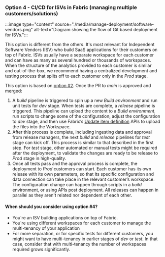 
### Option 4 - CI/CD for ISVs in Fabric (managing multiple customers/solutions)

:::image type="content" source="./media/manage-deployment/software-vendors.png" alt-text="Diagram showing the flow of Git based deployment for ISVs.":::

This option is different from the others. It's most relevant for Independent Software Vendors (ISV) who build SaaS applications for their customers on top of Fabric. ISVs usually have a separate workspace for each customer and can have as many as several hundred or thousands of workspaces. When the structure of the analytics provided to each customer is similar and out-of-the-box, we recommend having a centralized development and testing process that splits off to each customer only in the *Prod* stage.

This option is based on [option #2](#option-2---git--based-deployments-using-build-environments). Once the PR to *main* is approved and merged:

1. A *build* pipeline is triggered to spin up a new *Build environment* and run unit tests for *dev* stage. When tests are complete, a *release* pipeline is triggered. This pipeline can upload the content to a *Build environment*, run scripts to change some of the configuration, adjust the configuration to *dev* stage, and then use Fabric’s [Update item definition](/rest/api/fabric/core/items/update-item) APIs to upload the files into the Workspace.
1. After this process is complete, including ingesting data and approval from release managers, the next *build* and *release* pipelines for *test* stage can kick off. This process is similar to that described in the first step. For *test* stage, other automated or manual tests might be required after the deployment, to validate the changes are ready to be release to *Prod* stage in high-quality.
1. Once all tests pass and the approval process is complete, the deployment to *Prod* customers can start. Each customer has its own release with its own parameters, so that its specific configuration and data connection can take place in the relevant customer’s workspace. The configuration change can happen through scripts in a *build* environment, or using APIs post deployment. All releases can happen in parallel as they aren't related nor dependent of each other.

#### When should you consider using option #4?

* You're an ISV building applications on top of Fabric.
* You're using different workspaces for each customer to manage the multi-tenancy of your application
* For more separation, or for specific tests for different customers, you might want to have multi-tenancy in earlier stages of *dev* or *test*. In that case, consider that with multi-tenancy the number of workspaces required grows significantly.
